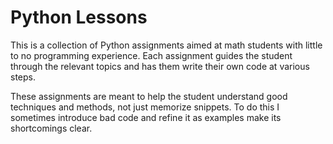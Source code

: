 # Python Lessons

This is a collection of Python assignments aimed at math students with little to
no programming experience. Each assignment guides the student through the
relevant topics and has them write their own code at various steps.

These assignments are meant to help the student understand good techniques and
methods, not just memorize snippets. To do this I sometimes introduce bad code
and refine it as examples make its shortcomings clear.
